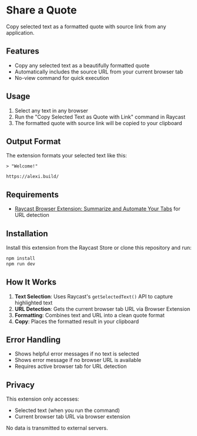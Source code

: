 # Share a Quote

Copy selected text as a formatted quote with source link from any application.

## Features

- Copy any selected text as a beautifully formatted quote
- Automatically includes the source URL from your current browser tab
- No-view command for quick execution

## Usage

1. Select any text in any browser
2. Run the "Copy Selected Text as Quote with Link" command in Raycast
3. The formatted quote with source link will be copied to your clipboard

## Output Format

The extension formats your selected text like this:

```
> "Welcome!"

https://alexi.build/
```

## Requirements

- [Raycast Browser Extension: Summarize and Automate Your Tabs](https://www.raycast.com/browser-extension) for URL detection

## Installation

Install this extension from the Raycast Store or clone this repository and run:

```bash
npm install
npm run dev
```

## How It Works

1. **Text Selection**: Uses Raycast's `getSelectedText()` API to capture highlighted text
2. **URL Detection**: Gets the current browser tab URL via Browser Extension
3. **Formatting**: Combines text and URL into a clean quote format
4. **Copy**: Places the formatted result in your clipboard

## Error Handling

- Shows helpful error messages if no text is selected
- Shows error message if no browser URL is available
- Requires active browser tab for URL detection

## Privacy

This extension only accesses:

- Selected text (when you run the command)
- Current browser tab URL via browser extension

No data is transmitted to external servers.

